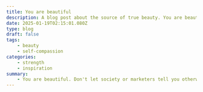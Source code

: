 ```yaml
---
title: You are beautiful
description: A blog post about the source of true beauty. You are beautiful. You don't need anything special.
date: 2025-01-19T02:15:01.080Z
type: blog
draft: false
tags:
    - beauty
    - self-compassion
categories:
    - strength
    - inspiration
summary: 
    - You are beautiful. Don't let society or marketers tell you otherwise. 
---
```

